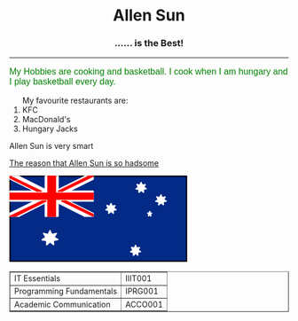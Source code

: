 
<HTML>
<HEAD>
<style>
body {
	    background-image: url("https://static.vecteezy.com/system/resources/thumbnails/000/139/741/small/blue-grunge-free-vector-background.jpg");
	    background-repeat:no-repeat;
	    background-size:cover;

	}
</style>
	<TITLE> My First HTML File </TITLE>
</HEAD>
<BODY>
	<center><H1> Allen Sun </H1>
	<H3><B>...... is the Best! </B></H3></center>
	<HR>
	<FONT SIZE=3 FACE="ARIAL" COLOR="green">
	<P> My Hobbies are cooking and basketball. I cook when I am hungary and I play basketball every day. </P></FONT>
	<OL>My favourite restaurants are:
	<LI> KFC
	<LI> MacDonald's
	<LI> Hungary Jacks
	</OL>
	Allen Sun is very smart
	<P><A HREF = "https://www.google.com">The reason that Allen Sun is so hadsome </A></P>
	<p></p>
	<img src="Flag.png" alt = 'Flag'>
	<BR>
	<P></P>
<table border ="1">
<tr>
	<td>IT Essentials </td>
	<td> IIIT001 </td>
</tr>
<tr>
	<td>Programming Fundamentals </td>
	<td> IPRG001 </td>
</tr>
<tr>
	<td>Academic Communication </td>
	<td> ACCO001 </td>
</tr>
</table>
</BODY>
</HTML>
